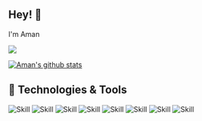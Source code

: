 ## Hey! 👋

I'm Aman

![](https://komarev.com/ghpvc/?username=AshAman999&color=green)

[![Aman's github stats](https://github-readme-stats.vercel.app/api?username=AshAman999&show_icons=true&theme=radical&count_private=true)](Stats)

<!-- ## 📚 My Skills

[![Top Langs](https://github-readme-stats.vercel.app/api/top-langs/?username=AshAman999&layout=compact&show_icons=true&theme=dark)](https://github.com/AshAman99) -->

## 🔧 Technologies & Tools

![Skill](https://img.shields.io/badge/c++%20-%2300599C.svg?&style=for-the-badge&logo=c%2B%2B&ogoColor=white)
![Skill](https://img.shields.io/badge/HTML5-E34F26?style=for-the-badge&logo=html5&logoColor=white)
![Skill](https://img.shields.io/badge/CSS3-1572B6?style=for-the-badge&logo=css3&logoColor=white)
![Skill](https://img.shields.io/badge/JavaScript-323330?style=for-the-badge&logo=javascript&logoColor=F7DF1E)
![Skill](https://img.shields.io/badge/Sass-CC6699?style=for-the-badge&logo=sass&logoColor=white)
![Skill](https://img.shields.io/badge/Visual_Studio_Code-0078D4?style=for-the-badge&logo=visual%20studio%20code&logoColor=white)
![Skill](https://img.shields.io/badge/git%20-%23F05033.svg?&style=for-the-badge&logo=git&logoColor=white)
![Skill](https://img.shields.io/badge/github%20-%23121011.svg?&style=for-the-badge&logo=github&logoColor=white)
